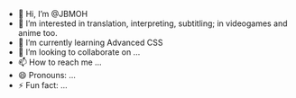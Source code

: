 - 👋 Hi, I’m @JBMOH
- 👀 I’m interested in translation, interpreting, subtitling; in videogames and anime too.
- 🌱 I’m currently learning Advanced CSS
- 💞️ I’m looking to collaborate on ...
- 📫 How to reach me ...
- 😄 Pronouns: ...
- ⚡ Fun fact: ...

<!---
JBMOH/JBMOH is a ✨ special ✨ repository because its `README.md` (this file) appears on your GitHub profile.
You can click the Preview link to take a look at your changes.
--->
